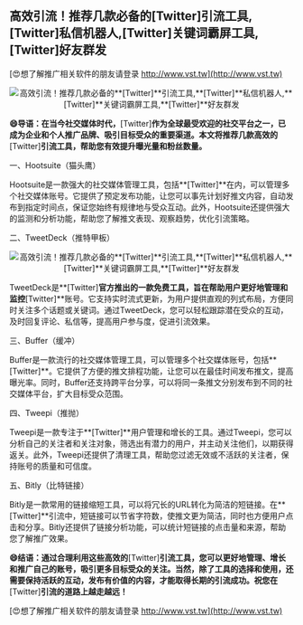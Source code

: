 ## **高效引流！推荐几款必备的**[Twitter]**引流工具,**[Twitter]**私信机器人,**[Twitter]**关键词霸屏工具,**[Twitter]**好友群发**

[😍想了解推广相关软件的朋友请登录 http://www.vst.tw](http://www.vst.tw)

 <center><img src="https://vst.tw/MP4/tuiguang/png/7.png" alt="高效引流！推荐几款必备的**[Twitter]**引流工具,**[Twitter]**私信机器人,**[Twitter]**关键词霸屏工具,**[Twitter]**好友群发"></center>

**😄导语：在当今社交媒体时代，**[Twitter]**作为全球最受欢迎的社交平台之一，已成为企业和个人推广品牌、吸引目标受众的重要渠道。本文将推荐几款高效的**[Twitter]**引流工具，帮助您有效提升曝光量和粉丝数量。**

一、Hootsuite（猫头鹰）

Hootsuite是一款强大的社交媒体管理工具，包括**[Twitter]**在内，可以管理多个社交媒体账号。它提供了预定发布功能，让您可以事先计划好推文内容，自动发布到指定时间点，保证您始终有规律地与受众互动。此外，Hootsuite还提供强大的监测和分析功能，帮助您了解推文表现、观察趋势，优化引流策略。

二、TweetDeck（推特甲板）

 <center><img src="https://vst.tw/MP4/tuiguang/png/5.png" alt="高效引流！推荐几款必备的**[Twitter]**引流工具,**[Twitter]**私信机器人,**[Twitter]**关键词霸屏工具,**[Twitter]**好友群发"></center>

TweetDeck是**[Twitter]**官方推出的一款免费工具，旨在帮助用户更好地管理和监控**[Twitter]**账号。它支持实时流式更新，为用户提供直观的列式布局，方便同时关注多个话题或关键词。通过TweetDeck，您可以轻松跟踪潜在受众的互动，及时回复评论、私信等，提高用户参与度，促进引流效果。

三、Buffer（缓冲）

Buffer是一款流行的社交媒体管理工具，可以管理多个社交媒体账号，包括**[Twitter]**。它提供了方便的推文排程功能，让您可以在最佳时间发布推文，提高曝光率。同时，Buffer还支持跨平台分享，可以将同一条推文分别发布到不同的社交媒体平台，扩大目标受众范围。

四、Tweepi（推抛）

Tweepi是一款专注于**[Twitter]**用户管理和增长的工具。通过Tweepi，您可以分析自己的关注者和关注对象，筛选出有潜力的用户，并主动关注他们，以期获得返关。此外，Tweepi还提供了清理工具，帮助您过滤无效或不活跃的关注者，保持账号的质量和可信度。

五、Bitly（比特链接）

Bitly是一款常用的链接缩短工具，可以将冗长的URL转化为简洁的短链接。在**[Twitter]**引流中，短链接可以节省字符数，使推文更为简洁，同时也方便用户点击和分享。Bitly还提供了链接分析功能，可以统计短链接的点击量和来源，帮助您了解推广效果。

**😄结语：通过合理利用这些高效的**[Twitter]**引流工具，您可以更好地管理、增长和推广自己的账号，吸引更多目标受众的关注。当然，除了工具的选择和使用，还需要保持活跃的互动，发布有价值的内容，才能取得长期的引流成功。祝您在**[Twitter]**引流的道路上越走越远！**

[😍想了解推广相关软件的朋友请登录 http://www.vst.tw](http://www.vst.tw)



